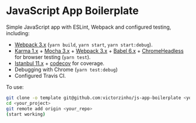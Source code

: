 # JavaScript App Boilerplate

Simple JavaScript app with ESLint, Webpack and configured testing, including:

* [Webpack 3.x](https://webpack.js.org/) (`yarn build`, `yarn start`, `yarn start:debug`).
* [Karma 1.x](https://karma-runner.github.io/1.0/index.html) + [Mocha 3.x](https://mochajs.org/) + [Webpack 3.x](https://webpack.js.org/) + [Babel 6.x](https://babeljs.io/) + [ChromeHeadless](https://developers.google.com/web/updates/2017/06/headless-karma-mocha-chai) for browser testing (`yarn test`).
* [Istanbul 11.x](https://istanbul.js.org/) + [codecov](https://codecov.io/) for coverage.
* Debugging with Chrome (`yarn test:debug`)
* Configured Travis CI.

To use:

```bash
git clone -o template git@github.com:victorzinho/js-app-boilerplate <your_project>
cd <your_project>
git remote add origin <your_repo>
(start working)
```

